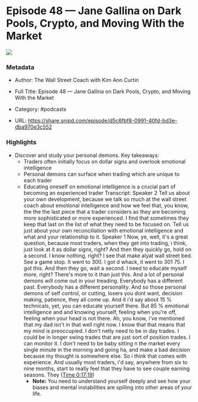 # Episode 48 —  Jane Gallina on Dark Pools, Crypto, and Moving With the Market

![](https://wsrv.nl/?url=https%3A%2F%2Fthewallstreetcoach.com%2Fwp-content%2Fuploads%2F2023%2F05%2FTWSCPodcastArt2020-5-scaled-tiny.jpeg&w=100&h=100)

### Metadata

- Author: The Wall Street Coach with Kim Ann Curtin
- Full Title: Episode 48 —  Jane Gallina on Dark Pools, Crypto, and Moving With the Market
- Category: #podcasts



- URL: https://share.snipd.com/episode/d5c6fbf8-0991-40fd-bd3e-dba970e3c552

### Highlights

- Discover and study your personal demons. 
  Key takeaways:
  - Traders often initially focus on dollar signs and overlook emotional intelligence
  - Personal demons can surface when trading which are unique to each trader
  - Educating oneself on emotional intelligence is a crucial part of becoming an experienced trader
  Transcript:
  Speaker 2
  Tell us about your own development, because we talk so much at the wall street coach about emotional intelligence and how we feel that, you know, the the the last piece that a trader considers as they are becoming more sophisticated or more experienced. I find that sometimes they keep that last on the list of what they need to be focused on. Tell us just about your own reconciliation with emotional intelligence and what and your relationship to it.
  Speaker 1
  Now, ye, well, it's a great question, because most traders, when they get into trading, i think, just look at it as dollar signs, right? And then they quickly go, hold on a second. I know nothing, right? I see that make alyat wall street bed. See a game stop. It went to 300. I got d whack, it went to 301 75. I got this. And then they go, wait a second. I need to educate myself more, right? There's more to it than just this. And a lot of personal demons will come out in your treading. Everybody has a different past. Everybody has a different personality. And so those personal demons of self control, or cutting, losers you dont want, decision making, patience, they all come up. And it i'd say about 15 % technicals, yet, you can educate yourself there. But 85 % emotional intelligence and and knowing yourself, feeling when you're off, feeling when your head is not there. Ah, you know, i've mentioned that my dad isn't in that well right now. I know that that means that my mind is preoccupied. I don't netly need to be in day trades. I could be in longer swing trades that are just sort of position trades. I can monitor it. I don't need to be baby sitting n the market every single minute in the morning and going ha, and make a bad decision because my thought is somewhere else. So i think that comes with experience. And usually most traders, i'd say, anywhere from six to nine months, start to really feel that they have to see couple earning seasons. They ([Time 0:17:19](https://share.snipd.com/snip/130dd9cc-8dd4-4242-84c5-884369388aec))
    - **Note:** You need to understand yourself deeply and see how your biases and mental instabilities are spilling into other areas of your life.
